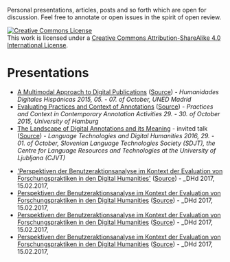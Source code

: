 Personal presentations, articles, posts and so forth which are open for discussion. Feel free to annotate or open issues in the spirit of open review.

<a rel="license" href="http://creativecommons.org/licenses/by-sa/4.0/"><img alt="Creative Commons License" style="border-width:0" src="https://i.creativecommons.org/l/by-sa/4.0/88x31.png" /></a><br />This work is licensed under a <a rel="license" href="http://creativecommons.org/licenses/by-sa/4.0/">Creative Commons Attribution-ShareAlike 4.0 International License</a>.

# Presentations

- [A Multimodal Approach to Digital
  Publications](http://nowalkowski.de/slides/hdh2015/)
  ([Source](presentations/hdh2015.md)) - *Humanidades Digitales Hispánicas
  2015, 05. - 07. of October, UNED Madrid*
- [Evaluating Practices and Context of
  Annotations](http://nowalkowski.de/slides/ws-anno-ii/)
  ([Source](presentations/context_and_practices_of_annotations.md)) -
  *Practices and Context in Contemporary Annotation Activities 29. - 30. of
  October 2015, University of Hamburg*
- [The Landscape of Digital Annotations and its
  Meaning](http://nowalkowski.de/slides/ltdh2016/) - invited talk
  ([Source](presentations/LTDH2016/index.html)) - _Language Technologies and
  Digital Humanities 2016, 29. - 01. of October, Slovenian Language
  Technologies Society (SDJT), the Centre for Language Resources and
  Technologies at the University of Ljubljana (CJVT)_ 

<!-- Wissensspeicherpräsentation -->
- ['Perspektiven der Benutzeraktionsanalyse im Kontext der Evaluation von Forschungspraktiken in den Digital Humanities'](http://nowalkowski.de/slides/dhd-2017/) ([Source](presentations/dhd-2017/index.html)) - _DHd 2017, 15.02.2017, 
- [Perspektiven der Benutzeraktionsanalyse im Kontext der Evaluation von Forschungspraktiken in den Digital Humanities](http://nowalkowski.de/slides/dhd-2017/) ([Source](presentations/dhd-2017/index.html)) - _DHd 2017, 15.02.2017, 
- [Perspektiven der Benutzeraktionsanalyse im Kontext der Evaluation von Forschungspraktiken in den Digital Humanities](http://nowalkowski.de/slides/dhd-2017/) ([Source](presentations/dhd-2017/index.html)) - _DHd 2017, 15.02.2017, 
- [Perspektiven der Benutzeraktionsanalyse im Kontext der Evaluation von Forschungspraktiken in den Digital Humanities](http://nowalkowski.de/slides/dhd-2017/) ([Source](presentations/dhd-2017/index.html)) - _DHd 2017, 15.02.2017, 
